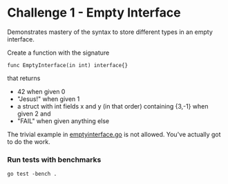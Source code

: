 # Challenge 1 - Empty Interface
Demonstrates mastery of the syntax to store different types in an empty interface.

Create a function with the signature
```
func EmptyInterface(in int) interface{}
```
that returns
- 42 when given 0
- "Jesus!" when given 1
- a struct with int fields x and y (in that order) containing {3,-1} when given 2 and
- "FAIL" when given anything else

The trivial example in [emptyinterface.go](https://github.com/andrewspringman/go-challenges/blob/master/challenge-1/emptyinterface.go) is not allowed.  You've actually got to do the work.

### Run tests with benchmarks

```
go test -bench .
```
